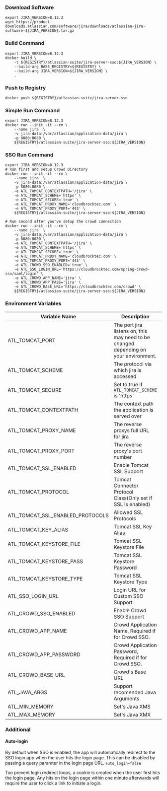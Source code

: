 ### Download Software
```shell
export JIRA_VERSION=8.12.3
wget https://product-downloads.atlassian.com/software/jira/downloads/atlassian-jira-software-${JIRA_VERSION}.tar.gz
```

### Build Command
```shell
export JIRA_VERSION=8.12.3
docker build \
    -t ${REGISTRY}/atlassian-suite/jira-server-sso:${JIRA_VERSION} \
    --build-arg BASE_REGISTRY=${REGISTRY} \
    --build-arg JIRA_VERSION=${JIRA_VERSION} \
    .
```

### Push to Registry
```shell
docker push ${REGISTRY}/atlassian-suite/jira-server-sso
```

### Simple Run Command
```shell
export JIRA_VERSION=8.12.3
docker run --init -it --rm \
    --name jira  \
    -v jira-data:/var/atlassian/application-data/jira \
    -p 8080:8080 \
    ${REGISTRY}/atlassian-suite/jira-server-sso:${JIRA_VERSION}
```

### SSO Run Command
```shell
export JIRA_VERSION=8.12.3
# Run first and setup Crowd Directory
docker run --init -it --rm \
    --name jira  \
    -v jira-data:/var/atlassian/application-data/jira \
    -p 8080:8080 \
    -e ATL_TOMCAT_CONTEXTPATH='/jira' \
    -e ATL_TOMCAT_SCHEME='https' \
    -e ATL_TOMCAT_SECURE='true' \
    -e ATL_TOMCAT_PROXY_NAME='cloudbrocktec.com' \
    -e ATL_TOMCAT_PROXY_PORT='443' \
    ${REGISTRY}/atlassian-suite/jira-server-sso:${JIRA_VERSION}

# Run second after you've setup the crowd connection
docker run --init -it --rm \
    --name jira  \
    -v jira-data:/var/atlassian/application-data/jira \
    -p 8080:8080 \
    -e ATL_TOMCAT_CONTEXTPATH='/jira' \
    -e ATL_TOMCAT_SCHEME='https' \
    -e ATL_TOMCAT_SECURE='true' \
    -e ATL_TOMCAT_PROXY_NAME='cloudbrocktec.com' \
    -e ATL_TOMCAT_PROXY_PORT='443' \
    -e ATL_CROWD_SSO_ENABLED='true' \
    -e ATL_SSO_LOGIN_URL='https://cloudbrocktec.com/spring-crowd-sso/saml/login' \
    -e ATL_CROWD_APP_NAME='jira' \
    -e ATL_CROWD_APP_PASS='jira' \
    -e ATL_CROWD_BASE_URL='https://cloudbrocktec.com/crowd' \
    ${REGISTRY}/atlassian-suite/jira-server-sso:${JIRA_VERSION}
```

### Environment Variables
| Variable Name | Description | Default Value |
| --- | --- | --- |
| ATL_TOMCAT_PORT | The port jira listens on, this may need to be changed depending on your environment. | 8080 |
| ATL_TOMCAT_SCHEME | The protocol via which jira is accessed | http |
| ATL_TOMCAT_SECURE | Set to true if `ATL_TOMCAT_SCHEME` is 'https' | false |
| ATL_TOMCAT_CONTEXTPATH | The context path the application is served over | None |
| ATL_TOMCAT_PROXY_NAME | The reverse proxys full URL for jira | None |
| ATL_TOMCAT_PROXY_PORT | The reverse proxy's port number | None |
| ATL_TOMCAT_SSL_ENABLED | Enable Tomcat SSL Support | None |
| ATL_TOMCAT_PROTOCOL | Tomcat Connector Protocol Class(Only set if SSL is enabled) | org.apache.coyote.http11.Http11NioProtocol |
| ATL_TOMCAT_SSL_ENABLED_PROTOCOLS | Allowed SSL Protocols | TLSv1.2,TLSv1.3 |
| ATL_TOMCAT_KEY_ALIAS | Tomcat SSL Key Alias | None |
| ATL_TOMCAT_KEYSTORE_FILE | Tomcat SSL Keystore File | None |
| ATL_TOMCAT_KEYSTORE_PASS | Tomcat SSL Keystore Password | None |
| ATL_TOMCAT_KEYSTORE_TYPE | Tomcat SSL Keystore Type | JKS |
| ATL_SSO_LOGIN_URL | Login URL for Custom SSO Support | None |
| ATL_CROWD_SSO_ENABLED | Enable Crowd SSO Support | false |
| ATL_CROWD_APP_NAME | Crowd Application Name, Required if for Crowd SSO. | None |
| ATL_CROWD_APP_PASSWORD | Crowd Application Password, Required if for Crowd SSO. | None |
| ATL_CROWD_BASE_URL | Crowd's Base URL | None |
| ATL_JAVA_ARGS | Support recomended Java Arguments | None |
| ATL_MIN_MEMORY | Set's Java XMS | None |
| ATL_MAX_MEMORY | Set's Java XMX | None |

### Additional
#### Auto-login
By default when SSO is enabled, the app will automatically redirect to the SSO login app when the user hits the login page. This can be disabled by passing a query paramter in the login page URL. `auto_login=false`

Too prevent login redirect loops, a cookie is created when the user first hits the login page. Any hits on the login page within one minute afterwards will require the user to click a link to initiate a login.